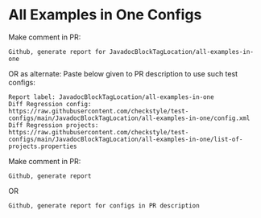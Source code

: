 # All Examples in One Configs
Make comment in PR:
```
Github, generate report for JavadocBlockTagLocation/all-examples-in-one
```
OR as alternate:
Paste below given to PR description to use such test configs:
```
Report label: JavadocBlockTagLocation/all-examples-in-one
Diff Regression config: https://raw.githubusercontent.com/checkstyle/test-configs/main/JavadocBlockTagLocation/all-examples-in-one/config.xml
Diff Regression projects: https://raw.githubusercontent.com/checkstyle/test-configs/main/JavadocBlockTagLocation/all-examples-in-one/list-of-projects.properties
```
Make comment in PR:
```
Github, generate report
```
OR
```
Github, generate report for configs in PR description
```
